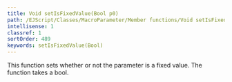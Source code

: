 ```yaml
---
title: Void setIsFixedValue(Bool p0)
path: /EJScript/Classes/MacroParameter/Member functions/Void setIsFixedValue(Bool p_0)
intellisense: 1
classref: 1
sortOrder: 489
keywords: setIsFixedValue(Bool)
---
```



This function sets whether or not the parameter is a fixed value. The function takes a bool.


